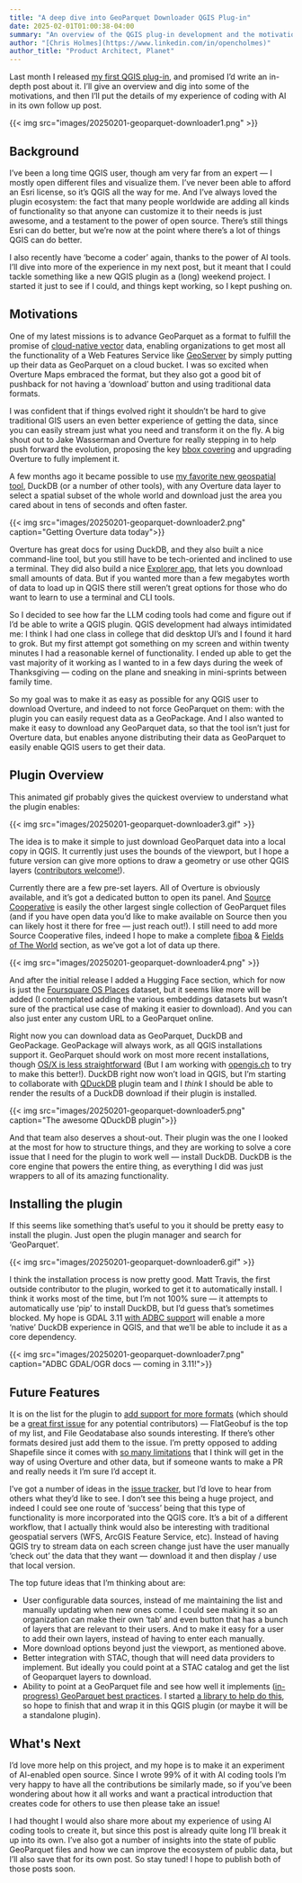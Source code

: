 ```yaml
---
title: "A deep dive into GeoParquet Downloader QGIS Plug-in"
date: 2025-02-01T01:00:38-04:00
summary: "An overview of the QGIS plug-in development and the motivations behind creating the plug-in."
author: "[Chris Holmes](https://www.linkedin.com/in/opencholmes)"
author_title: "Product Architect, Planet" 
---
```


Last month I released [my first QGIS plug-in](https://github.com/cholmes/qgis_plugin_gpq_downloader/), and promised I’d write an in-depth post about it. I’ll give an overview and dig into some of the motivations, and then I’ll put the details of my experience of coding with AI in its own follow up post.

{{< img src="images/20250201-geoparquet-downloader1.png" >}}

## Background
I’ve been a long time QGIS user, though am very far from an expert — I mostly open different files and visualize them. I’ve never been able to afford an Esri license, so it’s QGIS all the way for me. And I’ve always loved the plugin ecosystem: the fact that many people worldwide are adding all kinds of functionality so that anyone can customize it to their needs is just awesome, and a testament to the power of open source. There’s still things Esri can do better, but we’re now at the point where there’s a lot of things QGIS can do better.

I also recently have ‘become a coder’ again, thanks to the power of AI tools. I’ll dive into more of the experience in my next post, but it meant that I could tackle something like a new QGIS plugin as a (long) weekend project. I started it just to see if I could, and things kept working, so I kept pushing on.

## Motivations
One of my latest missions is to advance GeoParquet as a format to fulfill the promise of [cloud-native vector](https://cholmes.medium.com/an-overview-of-cloud-native-vector-c223845638e0) data, enabling organizations to get most all the functionality of a Web Features Service like [GeoServer](https://geoserver.org) by simply putting up their data as GeoParquet on a cloud bucket. I was so excited when Overture Maps embraced the format, but they also got a good bit of pushback for not having a ‘download’ button and using traditional data formats.

I was confident that if things evolved right it shouldn’t be hard to give traditional GIS users an even better experience of getting the data, since you can easily stream just what you need and transform it on the fly. A big shout out to Jake Wasserman and Overture for really stepping in to help push forward the evolution, proposing the key [bbox covering](https://github.com/opengeospatial/geoparquet/blob/v1.1.0/format-specs/geoparquet.md#covering) and upgrading Overture to fully implement it.

A few months ago it became possible to use [my favorite new geospatial tool](https://medium.com/radiant-earth-insights/duckdb-the-indispensable-geospatial-tool-you-didnt-know-you-were-missing-5fe11c5633e5), DuckDB (or a number of other tools), with any Overture data layer to select a spatial subset of the whole world and download just the area you cared about in tens of seconds and often faster.

{{< img src="images/20250201-geoparquet-downloader2.png" caption="Getting Overture data today">}}

Overture has great docs for using DuckDB, and they also built a nice command-line tool, but you still have to be tech-oriented and inclined to use a terminal. They did also build a nice [Explorer app](https://explore.overturemaps.org/#15/38.90678/-77.03649), that lets you download small amounts of data. But if you wanted more than a few megabytes worth of data to load up in QGIS there still weren’t great options for those who do want to learn to use a terminal and CLI tools.

So I decided to see how far the LLM coding tools had come and figure out if I’d be able to write a QGIS plugin. QGIS development had always intimidated me: I think I had one class in college that did desktop UI’s and I found it hard to grok. But my first attempt got something on my screen and within twenty minutes I had a reasonable kernel of functionality. I ended up able to get the vast majority of it working as I wanted to in a few days during the week of Thanksgiving — coding on the plane and sneaking in mini-sprints between family time.

So my goal was to make it as easy as possible for any QGIS user to download Overture, and indeed to not force GeoParquet on them: with the plugin you can easily request data as a GeoPackage. And I also wanted to make it easy to download any GeoParquet data, so that the tool isn’t just for Overture data, but enables anyone distributing their data as GeoParquet to easily enable QGIS users to get their data.

## Plugin Overview
This animated gif probably gives the quickest overview to understand what the plugin enables:

{{< img src="images/20250201-geoparquet-downloader3.gif" >}}

The idea is to make it simple to just download GeoParquet data into a local copy in QGIS. It currently just uses the bounds of the viewport, but I hope a future version can give more options to draw a geometry or use other QGIS layers ([contributors welcome!](https://github.com/cholmes/qgis_plugin_gpq_downloader/issues/10)).

Currently there are a few pre-set layers. All of Overture is obviously available, and it’s got a dedicated button to open its panel. And [Source Cooperative](https://source.coop) is easily the other largest single collection of GeoParquet files (and if you have open data you’d like to make available on Source then you can likely host it there for free — just reach out!). I still need to add more Source Cooperative files, indeed I hope to make a complete [fiboa](https://github.com/fiboa) & [Fields of The World](https://fieldsofthe.world/) section, as we’ve got a lot of data up there.

{{< img src="images/20250201-geoparquet-downloader4.png" >}}

And after the initial release I added a Hugging Face section, which for now is just the [Foursquare OS Places](https://huggingface.co/datasets/foursquare/fsq-os-places) dataset, but it seems like more will be added (I contemplated adding the various embeddings datasets but wasn’t sure of the practical use case of making it easier to download). And you can also just enter any custom URL to a GeoParquet online.

Right now you can download data as GeoParquet, DuckDB and GeoPackage. GeoPackage will always work, as all QGIS installations support it. GeoParquet should work on most more recent installations, though [OS/X is less straightforward](https://github.com/cholmes/qgis_plugin_gpq_downloader/wiki/Installing-GeoParquet-Support-in-QGIS) (But I am working with [opengis.ch](http://opengis.ch) to try to make this better!). DuckDB right now won’t load in QGIS, but I’m starting to collaborate with [QDuckDB](https://plugins.qgis.org/plugins/qduckdb) plugin team and I *think* I should be able to render the results of a DuckDB download if their plugin is installed.

{{< img src="images/20250201-geoparquet-downloader5.png" caption="The awesome QDuckDB plugin">}}

And that team also deserves a shout-out. Their plugin was the one I looked at the most for how to structure things, and they are working to solve a core issue that I need for the plugin to work well — install DuckDB. DuckDB is the core engine that powers the entire thing, as everything I did was just wrappers to all of its amazing functionality.

## Installing the plugin
If this seems like something that’s useful to you it should be pretty easy to install the plugin. Just open the plugin manager and search for ‘GeoParquet’.

{{< img src="images/20250201-geoparquet-downloader6.gif" >}}

I think the installation process is now pretty good. Matt Travis, the first outside contributor to the plugin, worked to get it to automatically install. I think it works most of the time, but I’m not 100% sure — it attempts to automatically use ‘pip’ to install DuckDB, but I’d guess that’s sometimes blocked. My hope is GDAL 3.11 [with ADBC support](https://github.com/OSGeo/gdal/pull/11459) will enable a more ‘native’ DuckDB experience in QGIS, and that we’ll be able to include it as a core dependency.

{{< img src="images/20250201-geoparquet-downloader7.png" caption="ADBC GDAL/OGR docs — coming in 3.11!">}}

## Future Features
It is on the list for the plugin to [add support for more formats](https://github.com/cholmes/qgis_plugin_gpq_downloader/issues) (which should be a [great first issue](https://github.com/cholmes/qgis_plugin_gpq_downloader/issues?q=is%3Aissue+state%3Aopen+label%3A%22good+first+issue%22) for any potential contributors) — FlatGeobuf is the top of my list, and File Geodatabase also sounds interesting. If there’s other formats desired just add them to the issue. I’m pretty opposed to adding Shapefile since it comes with [so many limitations](http://switchfromshapefile.org) that I think will get in the way of using Overture and other data, but if someone wants to make a PR and really needs it I’m sure I’d accept it.

I’ve got a number of ideas in the [issue tracker](https://github.com/cholmes/qgis_plugin_gpq_downloader/issues), but I’d love to hear from others what they’d like to see. I don’t see this being a huge project, and indeed I could see one route of ‘success’ being that this type of functionality is more incorporated into the QGIS core. It’s a bit of a different workflow, that I actually think would also be interesting with traditional geospatial servers (WFS, ArcGIS Feature Service, etc). Instead of having QGIS try to stream data on each screen change just have the user manually ‘check out’ the data that they want — download it and then display / use that local version.

The top future ideas that I’m thinking about are:

- User configurable data sources, instead of me maintaining the list and manually updating when new ones come. I could see making it so an organization can make their own ‘tab’ and even button that has a bunch of layers that are relevant to their users. And to make it easy for a user to add their own layers, instead of having to enter each manually.
- More download options beyond just the viewport, as mentioned above.
- Better integration with STAC, though that will need data providers to implement. But ideally you could point at a STAC catalog and get the list of Geoparquet layers to download.
- Ability to point at a GeoParquet file and see how well it implements ([in-progress) GeoParquet best practices](https://github.com/opengeospatial/geoparquet/pull/254). I started [a library to help do this](https://github.com/cholmes/geoparquet-tools), so hope to finish that and wrap it in this QGIS plugin (or maybe it will be a standalone plugin).

## What's Next 
I’d love more help on this project, and my hope is to make it an experiment of AI-enabled open source. Since I wrote 99% of it with AI coding tools I’m very happy to have all the contributions be similarly made, so if you’ve been wondering about how it all works and want a practical introduction that creates code for others to use then please take an issue!

I had thought I would also share more about my experience of using AI coding tools to create it, but since this post is already quite long I’ll break it up into its own. I’ve also got a number of insights into the state of public GeoParquet files and how we can improve the ecosystem of public data, but I’ll also save that for its own post. So stay tuned! I hope to publish both of those posts soon.
